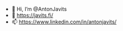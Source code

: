 - 👋 Hi, I’m @AntonJavits
- 👀 https://javits.fi/
- 📫 https://www.linkedin.com/in/antonjavits/

<!---
AntonJavits/AntonJavits is a ✨ special ✨ repository because its `README.md` (this file) appears on your GitHub profile.
You can click the Preview link to take a look at your changes.
--->
